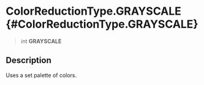 ColorReductionType.GRAYSCALE {#ColorReductionType.GRAYSCALE}
============================

> int **GRAYSCALE**

Description
-----------

Uses a set palette of colors.
